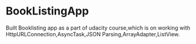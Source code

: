 # BookListingApp

Built Booklisting app as a part of udacity course,which is on working with HttpURLConnection,AsyncTask,JSON Parsing,ArrayAdapter,ListView.
